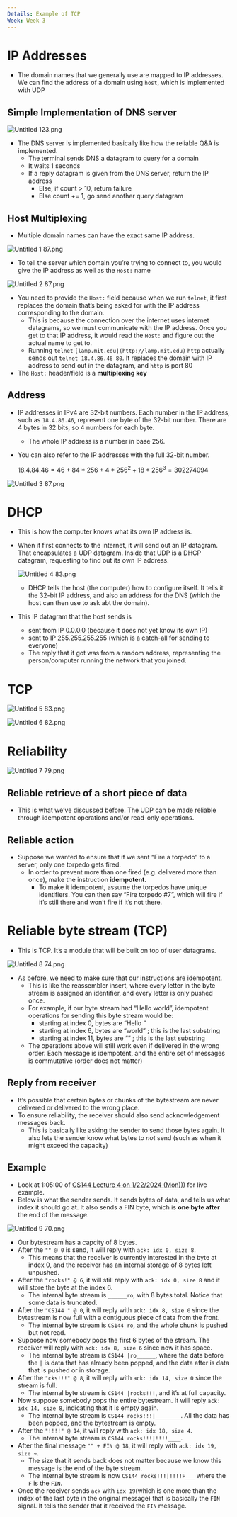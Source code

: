 ```yaml
---
Details: Example of TCP
Week: Week 3
---
```

# IP Addresses

- The domain names that we generally use are mapped to IP addresses. We can find the address of a domain using `host`, which is implemented with UDP

## Simple Implementation of DNS server

![Untitled 123.png](../../attachments/Untitled%20123.png)

- The DNS server is implemented basically like how the reliable Q&A is implemented.
    - The terminal sends DNS a datagram to query for a domain
    - It waits 1 seconds
    - If a reply datagram is given from the DNS server, return the IP address
        - Else, if count > 10, return failure
        - Else count += 1, go send another query datagram

## Host Multiplexing

- Multiple domain names can have the exact same IP address.

![Untitled 1 87.png](../../attachments/Untitled%201%2087.png)

- To tell the server which domain you’re trying to connect to, you would give the IP address as well as the `Host:` name

![Untitled 2 87.png](../../attachments/Untitled%202%2087.png)

- You need to provide the `Host:` field because when we run `telnet`, it first replaces the domain that’s being asked for with the IP address corresponding to the domain.
    - This is because the connection over the internet uses internet datagrams, so we must communicate with the IP address. Once you get to that IP address, it would read the `Host:` and figure out the actual name to get to.
    - Running `telnet` `[lamp.mit.edu](http://lamp.mit.edu)` `http` actually sends out `telnet 18.4.86.46 80`. It replaces the domain with IP address to send out in the datagram, and `http` is port 80
- The `Host:` header/field is a **multiplexing key**

## Address

- IP addresses in IPv4 are 32-bit numbers. Each number in the IP address, such as `18.4.86.46`, represent one byte of the 32-bit number. There are 4 bytes in 32 bits, so 4 numbers for each byte.
    - The whole IP address is a number in base 256.
- You can also refer to the IP addresses with the full 32-bit number.
    
    $18.4.84.46 = 46 + 84 * 256 + 4 * 256^2 + 18 * 256^3 = 302274094$
    

![Untitled 3 87.png](../../attachments/Untitled%203%2087.png)

# DHCP

- This is how the computer knows what its own IP address is.
- When it first connects to the internet, it will send out an IP datagram. That encapsulates a UDP datagram. Inside that UDP is a DHCP datagram, requesting to find out its own IP address.
    
    ![Untitled 4 83.png](../../attachments/Untitled%204%2083.png)
    
    - DHCP tells the host (the computer) how to configure itself. It tells it the 32-bit IP address, and also an address for the DNS (which the host can then use to ask abt the domain).
- This IP datagram that the host sends is
    - sent from IP 0.0.0.0 (because it does not yet know its own IP)
    - sent to IP 255.255.255.255 (which is a catch-all for sending to everyone)
    - The reply that it got was from a random address, representing the person/computer running the network that you joined.

# TCP

![Untitled 5 83.png](../../attachments/Untitled%205%2083.png)

![Untitled 6 82.png](../../attachments/Untitled%206%2082.png)

# Reliability

![Untitled 7 79.png](../../attachments/Untitled%207%2079.png)

## Reliable retrieve of a short piece of data

- This is what we’ve discussed before. The UDP can be made reliable through idempotent operations and/or read-only operations.

## Reliable action

- Suppose we wanted to ensure that if we sent “Fire a torpedo” to a server, only one torpedo gets fired.
    - In order to prevent more than one fired (e.g. delivered more than once), make the instruction **idempotent.**
        - To make it idempotent, assume the torpedos have unique identifiers. You can then say “Fire torpedo \#7”, which will fire if it’s still there and won’t fire if it’s not there.

# Reliable byte stream (TCP)

- This is TCP. It’s a module that will be built on top of user datagrams.

![Untitled 8 74.png](../../attachments/Untitled%208%2074.png)

- As before, we need to make sure that our instructions are idempotent.
    - This is like the reassembler insert, where every letter in the byte stream is assigned an identifier, and every letter is only pushed once.
    - For example, if our byte stream had “Hello world”, idempotent operations for sending this byte stream would be:
        - starting at index 0, bytes are “Hello “
        - starting at index 6, bytes are “world” ; this is the last substring
        - starting at index 11, bytes are “” ; this is the last substring
    - The operations above will still work even if delivered in the wrong order. Each message is idempotent, and the entire set of messages is commutative (order does not matter)

## Reply from receiver

- It’s possible that certain bytes or chunks of the bytestream are never delivered or delivered to the wrong place.
- To ensure reliability, the receiver should also send acknowledgement messages back.
    - This is basically like asking the sender to send those bytes again. It also lets the sender know what bytes to _not_ send (such as when it might exceed the capacity)

## Example

- Look at 1:05:00 of [CS144 Lecture 4 on 1/22/2024 (Mon)](Mon))) for live example.
- Below is what the sender sends. It sends bytes of data, and tells us what index it should go at. It also sends a FIN byte, which is **one byte after** the end of the message.

![Untitled 9 70.png](../../attachments/Untitled%209%2070.png)

- Our bytestream has a capcity of 8 bytes.
- After the `"" @ 0` is send, it will reply with `ack: idx 0, size 8`.
    - This means that the receiver is currently interested in the byte at index 0, and the receiver has an internal storage of 8 bytes left unpushed.
- After the `"rocks!" @ 6`, it will still reply with `ack: idx 0, size 8` and it will store the byte at the index 6.
    - The internal byte stream is `______ro`, with 8 bytes total. Notice that some data is truncated.
- After the `"CS144 " @ 0`, it will reply with `ack: idx 8, size 0` since the bytestream is now full with a contiguous piece of data from the front.
    - The internal byte stream is `CS144 ro`, and the whole chunk is pushed but not read.
- Suppose now somebody pops the first 6 bytes of the stream. The receiver will reply with `ack: idx 8, size 6` since now it has space.
    - The internal byte stream is `CS144 |ro______`, where the data before the `|` is data that has already been popped, and the data after is data that is pushed or in storage.
- After the `"cks!!!" @ 8`, it will reply with `ack: idx 14, size 0` since the stream is full.
    - The internal byte stream is `CS144 |rocks!!!`, and it’s at full capacity.
- Now suppose somebody pops the entire bytestream. It will reply `ack: idx 14, size 8`, indicating that it is empty again.
    - The internal byte stream is `CS144 rocks!!!|________`. All the data has been popped, and the bytestream is empty.
- After the `"!!!!" @ 14`, it will reply with `ack: idx 18, size 4`.
    - The internal byte stream is `CS144 rocks!!!|!!!!____`.
- After the final message `"" + FIN @ 18`, it will reply with `ack: idx 19, size ~`.
    - The size that it sends back does not matter because we know this message is the end of the byte stream.
    - The internal byte stream is now `CS144 rocks!!!|!!!!F___` where the `F` is the `FIN`.
- Once the receiver sends `ack` with `idx 19`(which is one more than the index of the last byte in the original message) that is basically the `FIN` signal. It tells the sender that it received the `FIN` message.